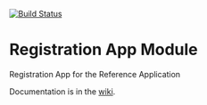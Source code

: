 [![Build Status](https://travis-ci.org/openmrs/openmrs-module-registrationapp.svg?branch=master)](https://travis-ci.org/openmrs/openmrs-module-registrationapp)

Registration App Module
========================

Registration App for the Reference Application

Documentation is in the [wiki](https://wiki.openmrs.org/display/docs/Registration+Module).
